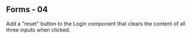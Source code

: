 ## Forms - 04

Add a "reset" button to the Login component that clears the content of all three inputs when clicked.
